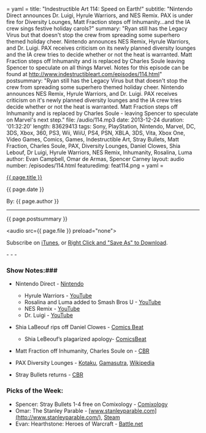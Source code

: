 = yaml =
title: "Indestructible Art 114: Speed on Earth!"
subtitle: "Nintendo Direct announces Dr. Luigi, Hyrule Warriors, and NES Remix. PAX is under fire for Diversity Lounges, Matt Fraction steps off Inhumanity...and the IA crew sings festive holiday carols?"
summary: "Ryan still has the Legacy Virus but that doesn't stop the crew from spreading some superhero themed holiday cheer. Nintendo announces NES Remix, Hyrule Warriors, and Dr. Luigi. PAX receives criticism on its newly planned diversity lounges and the IA crew tries to decide whether or not the heat is warranted. Matt Fraction steps off Inhumanity and is replaced by Charles Soule leaving Spencer to speculate on all things Marvel. Notes for this episode can be found at http://www.indestructibleart.com/episodes/114.html"
postsummary: "Ryan still has the Legacy Virus but that doesn't stop the crew from spreading some superhero themed holiday cheer. Nintendo announces NES Remix, Hyrule Warriors, and Dr. Luigi. PAX receives criticism on it's newly planned diversity lounges and the IA crew tries decide whether or not the heat is warranted. Matt Fraction steps off Inhumanity and is replaced by Charles Soule - leaving Spencer to speculate on Marvel's next step."
file: /audio/114.mp3
date: 2013-12-24
duration: '01:32:20'
length: 83629413
tags: Sony, PlayStation, Nintendo, Marvel, DC, 3DS, Xbox, 360, PS3, Wii, WiiU, PS4, PSN, XBLA, 3DS, Vita, Xbox One, Video Games, Comics, Games, Indestructible Art, Stray Bullets, Matt Fraction, Charles Soule, PAX, Diversity Lounges, Daniel Clowes, Shia Lebouf, Dr Luigi, Hyrule Warriors, NES Remix, Inhumanity, Rosalina, Luma
author: Evan Campbell, Omar de Armas, Spencer Carney
layout: audio
number: /episodes/114.html
featuredimg: feat114.png
= yaml =

<a href="{{ page.url }}" class='postTitleLink'><p class='postTitle'>{{ page.title }}</p></a>
<p class='postPublished'>{{ page.date }}</p>
<p class='postAuthor'>By: {{ page.author }}</p>
<hr>

<p class='podcastSummary'>{{ page.postsummary }}</p>

<audio src={{ page.file }} preload="none"></audio>
<p class='subLinks'>Subscribe on <a href='http://bit.ly/iapodcast'>iTunes</a>, or <a href={{ page.file }}>Right Click and "Save As" to Download</a>.</p>
- - -

### Show Notes:###
* Nintendo Direct - [Nintendo](http://www.nintendo.com/nintendo-direct/archive/12-18-2013)
   * Hyrule Warriors - [YouTube](http://www.youtube.com/watch?v=ZOq4IiuRMWk)
   * Rosalina and Luma added to Smash Bros U - [YouTube](http://www.youtube.com/watch?v=ZOq4IiuRMWk)
   * NES Remix - [YouTube](http://www.youtube.com/watch?v=-MK9-6hRRjY)
   * Dr. Luigi - [YouTube](http://www.youtube.com/watch?v=1cu9bfHyb9k)

* Shia LaBeouf rips off Daniel Clowes - [Comics Beat](http://comicsbeat.com/did-shia-labeouf-rip-off-a-daniel-clowes-comic-for-his-short-film/)
  * Shia LeBeouf’s plagarized apology- [ComicsBeat](http://comicsbeat.com/update-troubles-and-plagiarism-charges-grow-for-labeouf-as-clowes-contemplates-legal-action/)

* Matt Fraction off Inhumanity, Charles Soule on - [CBR](http://www.comicbookresources.com/?page=article&id=49859)

* PAX Diversity Lounges - [Kotaku](http://kotaku.com/pax-will-now-have-diversity-lounges-penny-arcade-say-1485455044), [Gamasutra](http://www.gamasutra.com/view/news/207402/Diversity_Lounge_PAX_has_a_lot_of_work_to_do.php), [Wikipedia](http://en.wikipedia.org/wiki/Penny_Arcade_Expo)

* Stray Bullets returns - [CBR](http://www.comicbookresources.com/?page=article&id=49763)

### Picks of the Week: ###
* Spencer: Stray Bullets 1-4 free on Comixology - [Comixology](http://www.comixology.com/Stray-Bullets/comics-series/13959)
* Omar: The Stanley Parable - [www.stanleyparable.com](http://www.stanleyparable.com/), [Steam](http://store.steampowered.com/app/221910/)
* Evan: Hearthstone: Heroes of Warcraft - [Battle.net](http://us.battle.net/hearthstone/en/)
